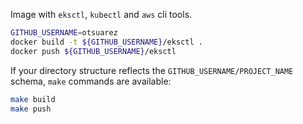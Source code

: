 
Image with `eksctl`, `kubectl` and `aws` cli tools.


```sh
GITHUB_USERNAME=otsuarez
docker build -t ${GITHUB_USERNAME}/eksctl .
docker push ${GITHUB_USERNAME}/eksctl
```

If your directory structure reflects the `GITHUB_USERNAME/PROJECT_NAME` schema, `make` commands are available:

```sh
make build
make push
```



